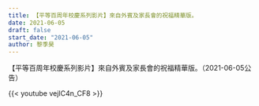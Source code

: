 ```yaml
---
title: 【平等百周年校慶系列影片】來自外賓及家長會的祝福精華版。
date: 2021-06-05
draft: false
start_date: "2021-06-05"
author: 黎季昊
---
```


【平等百周年校慶系列影片】來自外賓及家長會的祝福精華版。（2021-06-05公告）

{{< youtube vejIC4n_CF8 >}}